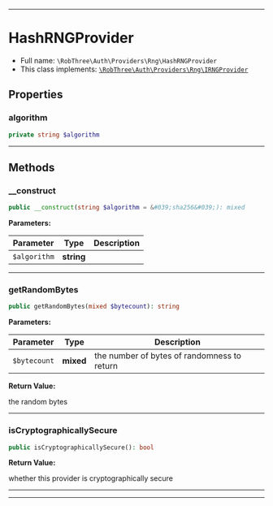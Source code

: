 ***

# HashRNGProvider





* Full name: `\RobThree\Auth\Providers\Rng\HashRNGProvider`
* This class implements:
[`\RobThree\Auth\Providers\Rng\IRNGProvider`](./IRNGProvider.md)



## Properties


### algorithm



```php
private string $algorithm
```






***

## Methods


### __construct



```php
public __construct(string $algorithm = &#039;sha256&#039;): mixed
```








**Parameters:**

| Parameter | Type | Description |
|-----------|------|-------------|
| `$algorithm` | **string** |  |




***

### getRandomBytes



```php
public getRandomBytes(mixed $bytecount): string
```








**Parameters:**

| Parameter | Type | Description |
|-----------|------|-------------|
| `$bytecount` | **mixed** | the number of bytes of randomness to return |


**Return Value:**

the random bytes



***

### isCryptographicallySecure



```php
public isCryptographicallySecure(): bool
```









**Return Value:**

whether this provider is cryptographically secure



***


***


